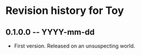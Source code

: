 # Revision history for Toy

## 0.1.0.0 -- YYYY-mm-dd

* First version. Released on an unsuspecting world.
